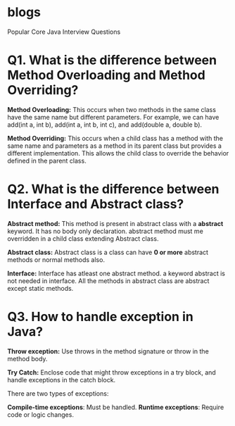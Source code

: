 # blogs

Popular Core Java Interview Questions

# **Q1. What is the difference between Method Overloading and Method Overriding?**

**Method Overloading:**
  This occurs when two methods in the same class have the same name but different parameters. For example, we can have add(int a, int b), add(int a, int b, int c), and add(double a, double b).

**Method Overriding:**
  This occurs when a child class has a method with the same name and parameters as a method in its parent class but provides a different implementation. This allows the child class to override the behavior defined in the parent class.

# **Q2. What is the difference between Interface and Abstract class?**

**Abstract method:**
  This method is present in abstract class with a **abstract** keyword. It has no body only declaration. abstract method must me overridden in a child class extending Abstract class.

**Abstract class:**
  Abstract class is a class can have **0 or more** abstract methods or normal methods also.
  
**Interface:**
  Interface has atleast one abstract method. a keyword abstract is not needed in interface.
  All the methods in abstract class are abstract except static methods.  

# **Q3. How to handle exception in Java?**

**Throw exception:**
Use throws in the method signature or throw in the method body.

**Try Catch:**
Enclose code that might throw exceptions in a try block, and handle exceptions in the catch block.

There are two types of exceptions:

**Compile-time exceptions**: Must be handled.
**Runtime exceptions**: Require code or logic changes.

